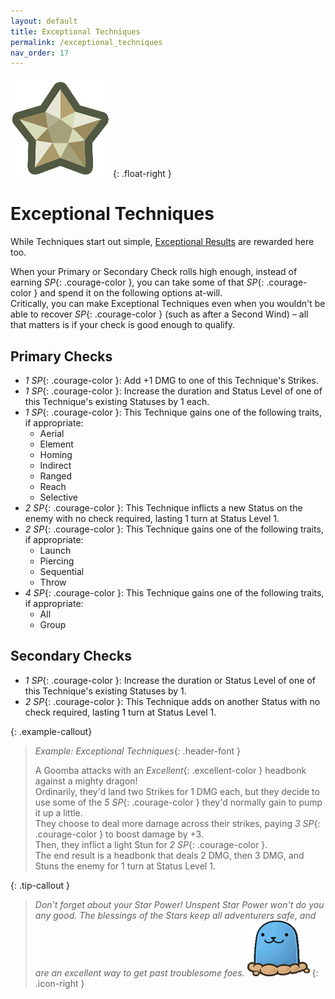 ```yaml
---
layout: default
title: Exceptional Techniques
permalink: /exceptional_techniques
nav_order: 17
---
```


![](assets/images/icons/starpower-alt.png)
{: .float-right }

# Exceptional Techniques

While Techniques start out simple, [Exceptional Results](TODO:LINK) are rewarded here too.

When your Primary or Secondary Check rolls high enough, instead of earning *SP*{: .courage-color }, you can take some of that *SP*{: .courage-color } and spend it on the following options at-will.  
Critically, you can make Exceptional Techniques even when you wouldn't be able to recover *SP*{: .courage-color } (such as after a Second Wind) – all that matters is if your check is good enough to qualify.

## Primary Checks

- *1 SP*{: .courage-color }: Add +1 DMG to one of this Technique's Strikes.
- *1 SP*{: .courage-color }: Increase the duration and Status Level of one of this Technique's existing Statuses by 1 each.
- *1 SP*{: .courage-color }: This Technique gains one of the following traits, if appropriate:  
    - Aerial
    - Element
    - Homing
    - Indirect
    - Ranged
    - Reach
    - Selective
- *2 SP*{: .courage-color }: This Technique inflicts a new Status on the enemy with no check required, lasting 1 turn at Status Level 1.
- *2 SP*{: .courage-color }: This Technique gains one of the following traits, if appropriate:  
    - Launch
    - Piercing
    - Sequential
    - Throw
- *4 SP*{: .courage-color }: This Technique gains one of the following traits, if appropriate:
    - All
    - Group

## Secondary Checks

- *1 SP*{: .courage-color }: Increase the duration or Status Level of one of this Technique's existing Statuses by 1.
- *2 SP*{: .courage-color }: This Technique adds on another Status with no check required, lasting 1 turn at Status Level 1.

{: .example-callout}
> *Example: Exceptional Techniques*{: .header-font }
>
> A Goomba attacks with an *Excellent*{: .excellent-color } headbonk against a mighty dragon!  
> Ordinarily, they'd land two Strikes for 1 DMG each, but they decide to use some of the *5 SP*{: .courage-color } they'd normally gain to pump it up a little.  
> They choose to deal more damage across their strikes, paying *3 SP*{: .courage-color } to boost damage by +3.  
> Then, they inflict a light Stun for *2 SP*{: .courage-color }.  
> The end result is a headbonk that deals 2 DMG, then 3 DMG, and Stuns the enemy for 1 turn at Status Level 1.


{: .tip-callout }
> *Don't forget about your Star Power! Unspent Star Power won't do you any good. The blessings of the Stars keep all adventurers safe, and are an excellent way to get past troublesome foes.* ![](assets/images/icons/tipguy.png)
> {: .icon-right }